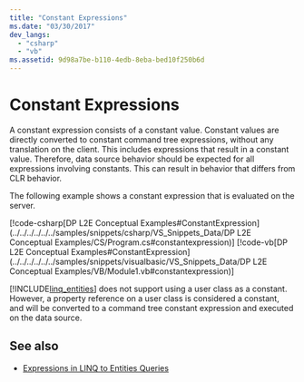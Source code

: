 ```yaml
---
title: "Constant Expressions"
ms.date: "03/30/2017"
dev_langs: 
  - "csharp"
  - "vb"
ms.assetid: 9d98a7be-b110-4edb-8eba-bed10f250b6d
---
```

# Constant Expressions
A constant expression consists of a constant value. Constant values are directly converted to constant command tree expressions, without any translation on the client. This includes expressions that result in a constant value. Therefore, data source behavior should be expected for all expressions involving constants. This can result in behavior that differs from CLR behavior.  
  
 The following example shows a constant expression that is evaluated on the server.  
  
 [!code-csharp[DP L2E Conceptual Examples#ConstantExpression](../../../../../../samples/snippets/csharp/VS_Snippets_Data/DP L2E Conceptual Examples/CS/Program.cs#constantexpression)]
 [!code-vb[DP L2E Conceptual Examples#ConstantExpression](../../../../../../samples/snippets/visualbasic/VS_Snippets_Data/DP L2E Conceptual Examples/VB/Module1.vb#constantexpression)]  
  
 [!INCLUDE[linq_entities](../../../../../../includes/linq-entities-md.md)] does not support using a user class as a constant. However, a property reference on a user class is considered a constant, and will be converted to a command tree constant expression and executed on the data source.  
  
## See also
- [Expressions in LINQ to Entities Queries](../../../../../../docs/framework/data/adonet/ef/language-reference/expressions-in-linq-to-entities-queries.md)
